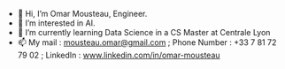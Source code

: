 - 👋 Hi, I’m Omar Mousteau, Engineer.
- 👀 I’m interested in AI.
- 🌱 I’m currently learning Data Science in a CS Master at Centrale Lyon
- 📫 My mail : mousteau.omar@gmail.com ; Phone Number : +33 7 81 72 79 02 ; LinkedIn : www.linkedin.com/in/omar-mousteau

<!---
OmarMousteau/OmarMousteau is a ✨ special ✨ repository because its `README.md` (this file) appears on your GitHub profile.
You can click the Preview link to take a look at your changes.
--->
